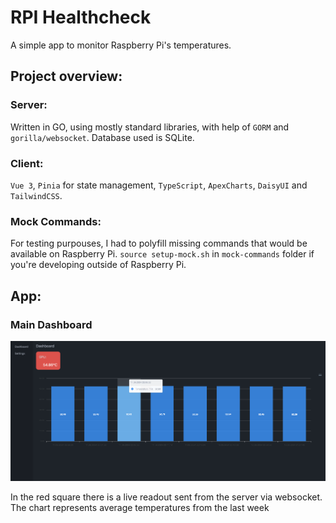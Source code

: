 # RPI Healthcheck

A simple app to monitor Raspberry Pi's temperatures.

## Project overview:

### Server:

Written in GO, using mostly standard libraries, with help of `GORM` and `gorilla/websocket`.
Database used is SQLite.

### Client:

`Vue 3`, `Pinia` for state management, `TypeScript`, `ApexCharts`, `DaisyUI` and `TailwindCSS`.

### Mock Commands:

For testing purpouses, I had to polyfill missing commands that would be available on Raspberry Pi.
`source setup-mock.sh` in `mock-commands` folder if you're developing outside of Raspberry Pi.

## App:

### Main Dashboard
![Dashboard Screenshot](./media/img1.png)

In the red square there is a live readout sent from the server via websocket. The chart represents average temperatures from the last week 